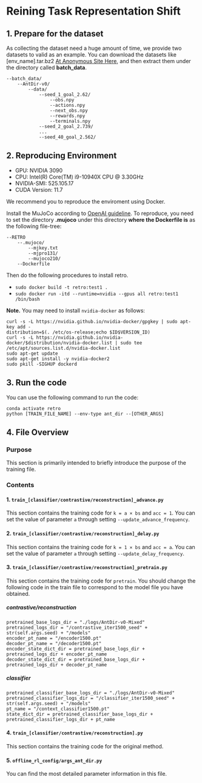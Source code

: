 # Reining Task Representation Shift

## 1. Prepare for the dataset
As collecting the dataset need a huge amount of time, we provide two datasets to valid as an example. You can download the datasets like [env_name].tar.bz2 [At Anonymous Site Here](https://drive.google.com/file/d/1CW37J4msh3nzSnEwIWnSQ472L3_IfgIE/view?usp=sharing), and then extract them under the directory called **batch_data**.
```
--batch_data/
    --AntDir-v0/
        --data/
            --seed_1_goal_2.62/
                --obs.npy
                --actions.npy
                --next_obs.npy
                --rewards.npy
                --terminals.npy
            --seed_2_goal_2.739/
            ...
            --seed_40_goal_2.562/
```

## 2. Reproducing Environment
- GPU: NVIDIA 3090
- CPU: Intel(R) Core(TM) i9-10940X CPU @ 3.30GHz
- NVIDIA-SMI: 525.105.17
- CUDA Version: 11.7

We recommend you to reproduce the enviroment using Docker.

Install the MuJoCo according to [OpenAI guideline](https://github.com/openai/mujoco-py). To reproduce, you need to set the directory **.mujoco** under this directory **where the Dockerfile is** as the following file-tree:
```
--RETRO
    --.mujoco/
        --mjkey.txt
        --mjpro131/
        --mujoco210/
    --Dockerfile
```

Then do the following procedures to install retro.
- `sudo docker build -t retro:test1 .`
- `sudo docker run -itd --runtime=nvidia --gpus all retro:test1 /bin/bash`

**Note.** You may need to install `nvidia-docker` as follows:
```
curl -s -L https://nvidia.github.io/nvidia-docker/gpgkey | sudo apt-key add -
distribution=$(. /etc/os-release;echo $ID$VERSION_ID)
curl -s -L https://nvidia.github.io/nvidia-docker/$distribution/nvidia-docker.list | sudo tee /etc/apt/sources.list.d/nvidia-docker.list
sudo apt-get update
sudo apt-get install -y nvidia-docker2
sudo pkill -SIGHUP dockerd
```

## 3. Run the code
You can use the following command to run the code:
```
conda activate retro
python [TRAIN_FILE_NAME] --env-type ant_dir --[OTHER_ARGS]
```
## 4. File Overview

### Purpose

This section is primarily intended to briefly introduce the purpose of the training file.

### Contents

#### 1. `train_[classifier/contrastive/reconstruction]_advance.py`

This section contains the training code for `k = a × bs` and `acc = 1`. You can set the value of parameter `a` through setting `--update_advance_frequency`.

#### 2. `train_[classifier/contrastive/reconstruction]_delay.py`

This section contains the training code for `k = 1 × bs` and `acc = a`. You can set the value of parameter `a` through setting `--update_delay_frequency`.

#### 3. `train_[classifier/contrastive/reconstruction]_pretrain.py`

This section contains the training code for `pretrain`. You should change the following code in the train file to correspond to the model file you have obtained.

##### contrastive/reconstruction
```
pretrained_base_logs_dir = "./logs/AntDir-v0-Mixed"
pretrained_logs_dir = "/contrastive_iter1500_seed" + str(self.args.seed) + "/models"
encoder_pt_name = "/encoder1500.pt"
decoder_pt_name = "/decoder1500.pt"
encoder_state_dict_dir = pretrained_base_logs_dir + pretrained_logs_dir + encoder_pt_name
decoder_state_dict_dir = pretrained_base_logs_dir + pretrained_logs_dir + decoder_pt_name
```

##### classifier
```
pretrained_classifier_base_logs_dir = "./logs/AntDir-v0-Mixed"
pretrained_classifier_logs_dir = "/classifier_iter1500_seed" + str(self.args.seed) + "/models"
pt_name = "/context_classifier1500.pt"
state_dict_dir = pretrained_classifier_base_logs_dir + pretrained_classifier_logs_dir + pt_name
```

#### 4. `train_[classifier/contrastive/reconstruction].py`

This section contains the training code for the original method.

#### 5. `offline_rl_config/args_ant_dir.py`
You can find the most detailed parameter information in this file.